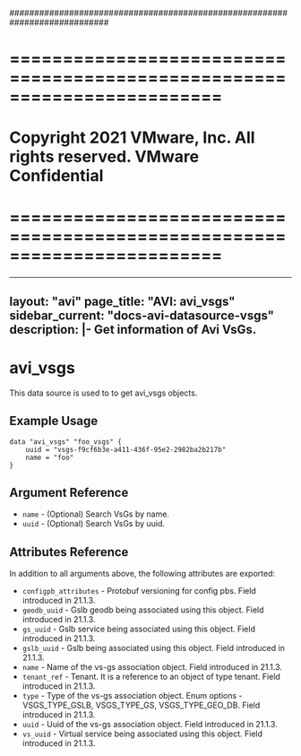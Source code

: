 ############################################################################
# ========================================================================
# Copyright 2021 VMware, Inc.  All rights reserved. VMware Confidential
# ========================================================================
###

<!--
    Copyright 2021 VMware, Inc.
    SPDX-License-Identifier: Mozilla Public License 2.0
-->
---
layout: "avi"
page_title: "AVI: avi_vsgs"
sidebar_current: "docs-avi-datasource-vsgs"
description: |-
  Get information of Avi VsGs.
---

# avi_vsgs

This data source is used to to get avi_vsgs objects.

## Example Usage

```hcl
data "avi_vsgs" "foo_vsgs" {
    uuid = "vsgs-f9cf6b3e-a411-436f-95e2-2982ba2b217b"
    name = "foo"
}
```

## Argument Reference

* `name` - (Optional) Search VsGs by name.
* `uuid` - (Optional) Search VsGs by uuid.

## Attributes Reference

In addition to all arguments above, the following attributes are exported:

* `configpb_attributes` - Protobuf versioning for config pbs. Field introduced in 21.1.3.
* `geodb_uuid` - Gslb geodb being associated using this object. Field introduced in 21.1.3.
* `gs_uuid` - Gslb service being associated using this object. Field introduced in 21.1.3.
* `gslb_uuid` - Gslb being associated using this object. Field introduced in 21.1.3.
* `name` - Name of the vs-gs association object. Field introduced in 21.1.3.
* `tenant_ref` - Tenant. It is a reference to an object of type tenant. Field introduced in 21.1.3.
* `type` - Type of the vs-gs association object. Enum options - VSGS_TYPE_GSLB, VSGS_TYPE_GS, VSGS_TYPE_GEO_DB. Field introduced in 21.1.3.
* `uuid` - Uuid of the vs-gs association object. Field introduced in 21.1.3.
* `vs_uuid` - Virtual service being associated using this object. Field introduced in 21.1.3.

